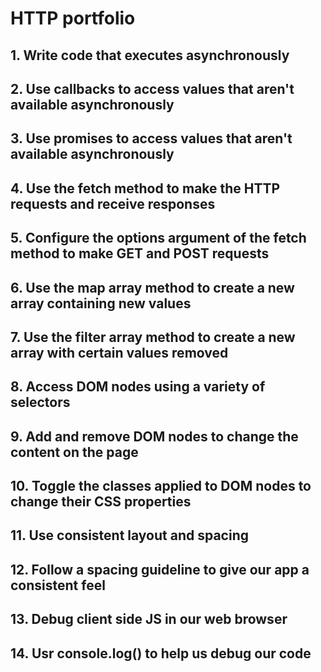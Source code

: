 # HTTP portfolio


## 1. Write code that executes asynchronously

## 2. Use callbacks to access values that aren't available asynchronously 


## 3. Use promises to access values that aren't available asynchronously


## 4. Use the fetch method to make the HTTP requests and receive responses


## 5. Configure the options argument of the fetch method to make GET and POST requests


  
## 6. Use the map array method to create a new array containing new values

  
## 7. Use the filter array method to create a new array with certain values removed


## 8. Access DOM nodes using a variety of selectors

  
## 9. Add and remove DOM nodes to change the content on the page


## 10. Toggle the classes applied to DOM nodes to change their CSS properties

  
## 11. Use consistent layout and spacing


## 12. Follow a spacing guideline to give our app a consistent feel

  
## 13. Debug client side JS in our web browser

  
## 14. Usr console.log() to help us debug our code
